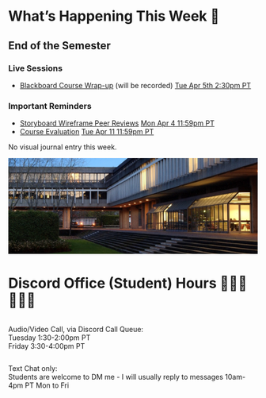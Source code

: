 
<div class=alert>

<h1> What’s Happening This Week 💫 </h1>

<h2> End of the Semester </h2>

<h3> Live Sessions </h3>

* [Blackboard Course Wrap-up](https://canvas.sfu.ca/courses/67116/external_tools/3544) (will be recorded) <span class='badge'> [Tue Apr 5th 2:30pm PT](https://www.timeanddate.com/worldclock/fixedtime.html?msg=CMPT-363+Blackboard+Mini-lectures+and+Activities&iso=20220405T1430&p1=256&ah=1&am=50)</span>

<h3> Important Reminders </h3>

* [Storyboard Wireframe Peer Reviews](https://canvas.sfu.ca/courses/67116/assignments/710594) <span class='badge'> [Mon Apr 4 11:59pm PT](https://www.timeanddate.com/worldclock/fixedtime.html?msg=CMPT-363+Storyboard+Wireframes+Assignment+Due+Date&iso=20220404T2359&p1=256)</span>  
* [Course Evaluation](https://sfu.bluera.com/SFU) <span class='badge'> [Tue Apr 11 11:59pm PT](https://www.timeanddate.com/worldclock/fixedtime.html?msg=CMPT-363+Course-Evaluation+Due+Date&iso=20220411T2359&p1=256)</span>  

No visual journal entry this week.

</div>

![SFU](images/1406322240943.jpg ':class=banner-image')

<h1> Discord Office (Student) Hours ‍👩🏽‍💻👨🏽‍💻 </h1>

<div class="row">
<div class="column">

Audio/Video Call, via Discord Call Queue:  
Tuesday 1:30-2:00pm PT  
Friday 3:30-4:00pm PT  

</div>
<div class="column">

Text Chat only:  
Students are welcome to DM me - I will usually reply to messages 10am-4pm PT Mon to Fri

</div>
</div>
